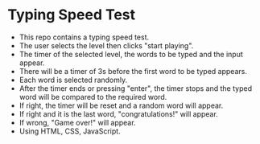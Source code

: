 # Typing Speed Test
- This repo contains a typing speed test.
- The user selects the level then clicks "start playing".
- The timer of the selected level, the words to be typed and the input appear.
- There will be a timer of 3s before the first word to be typed appears.
- Each word is selected randomly.
- After the timer ends or pressing "enter", the timer stops and the typed word will be compared to the required word.
- If right, the timer will be reset and a random word will appear.
- If right and it is the last word, "congratulations!" will appear.
- If wrong, "Game over!" will appear.
- Using HTML, CSS, JavaScript.
